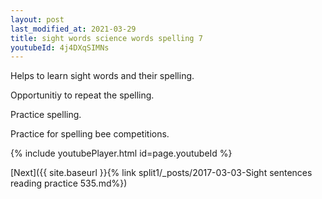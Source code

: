 ```yaml
---
layout: post
last_modified_at: 2021-03-29
title: sight words science words spelling 7
youtubeId: 4j4DXqSIMNs
---
```

 
 
Helps to learn sight words and their spelling.

Opportunitiy to repeat the spelling. 

Practice spelling. 
 
Practice for spelling bee competitions. 
 
{% include youtubePlayer.html id=page.youtubeId %}
 
 

[Next]({{ site.baseurl }}{% link  split1/_posts/2017-03-03-Sight sentences reading practice 535.md%})
 
